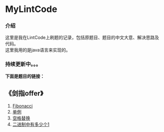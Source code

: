 # MyLintCode
### 介绍
这里是我在LintCode上刷题的记录，包括原题目、题目的中文大意、解决思路及代码。  
这里我用的是java语言来实现的。

### 持续更新中。。。


**下面是题目的链接：**    
## 《剑指offer》
1. [Fibonacci](https://github.com/tanranuncle/LeetCode-LintCode/blob/master/MyLintCode/%E3%80%8A%E5%89%91%E6%8C%87offer%E3%80%8B%E9%A2%98%E7%9B%AE/1.Fibonacci.md)
2. [单例](https://github.com/tanranuncle/LeetCode-LintCode/blob/master/MyLintCode/%E3%80%8A%E5%89%91%E6%8C%87offer%E3%80%8B%E9%A2%98%E7%9B%AE/2.%E5%8D%95%E4%BE%8B.md)
3. [空格替换](https://github.com/tanranuncle/LeetCode-LintCode/blob/master/MyLintCode/%E3%80%8A%E5%89%91%E6%8C%87offer%E3%80%8B%E9%A2%98%E7%9B%AE/3.%E7%A9%BA%E6%A0%BC%E6%9B%BF%E6%8D%A2.md)
4. [二进制中有多少个1](https://github.com/tanranuncle/LeetCode-LintCode/blob/master/MyLintCode/%E3%80%8A%E5%89%91%E6%8C%87offer%E3%80%8B%E9%A2%98%E7%9B%AE/4.%E4%BA%8C%E8%BF%9B%E5%88%B6%E4%B8%AD%E6%9C%89%E5%A4%9A%E5%B0%91%E4%B8%AA1.md)



